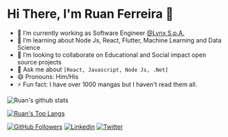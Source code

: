 <!--
**ruan4f/ruan4f** is a ✨ _special_ ✨ repository because its `README.md` (this file) appears on your GitHub profile.

Here are some ideas to get you started:

- 🔭 I’m currently working on ...
- 🌱 I’m currently learning ...
- 👯 I’m looking to collaborate on ...
- 🤔 I’m looking for help with ...
- 💬 Ask me about ...
- 📫 How to reach me: ...
- 😄 Pronouns: ...
- ⚡ Fun fact: ...
-->
# Hi There, I'm Ruan Ferreira 👋

- 🔭 I’m currently working as Software Engineer [@Lynx S.p.A.](https://www.linkedin.com/company/lynx-spa/about/)
- 🌱 I’m learning about Node Js, React, Flutter, Machine Learning and Data Science
- 👯 I’m looking to collaborate on Educational and Social impact open source projects
- 💬 Ask me about `[React, Javascript, Node Js, .Net]` 
- 😄 Pronouns: Him/His
- ⚡ Fun fact: I have over 1000 mangas but I haven't read them all.

![Ruan's github stats](https://github-readme-stats.vercel.app/api?username=ruan4f&show_icons=true&theme=radical)

[![Ruan's Top Langs](https://github-readme-stats.vercel.app/api/top-langs/?username=ruan4f&layout=compact)](https://github.com/ruan4f)


[![GitHub Followers](https://img.shields.io/github/followers/ruan4f?style=flat&labelColor=0D0D0D&logo=Github&Color=white)](https://github.com/ruan4f)
[![Linkedin](https://img.shields.io/badge/-LinkedIn-060606?style=flat&labelColor=0D0D0D&logo=Linkedin&Color=white)](https://www.linkedin.com/in/ruan-ferreira-b27a7568/)
[![Twitter](https://img.shields.io/badge/-Twitter-060606?style=flat&labelColor=0D0D0D&logo=Twitter&Color=white)](https://twitter.com/RuanFSilva)